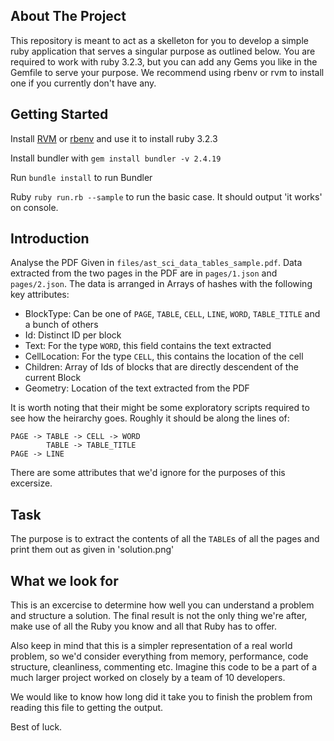 ## About The Project

This repository is meant to act as a skelleton for you to develop a simple ruby application that serves a singular purpose as outlined below. You are required to work with ruby 3.2.3, but you can add any Gems you like in the Gemfile to serve your purpose. We recommend using rbenv or rvm to install one if you currently don't have any.


## Getting Started
Install [RVM](https://rvm.io/rvm/install) or [rbenv](https://github.com/rbenv/rbenv) and use it to install ruby 3.2.3

Install bundler with `gem install bundler -v 2.4.19`

Run `bundle install` to run Bundler

Ruby `ruby run.rb --sample` to run the basic case. It should output 'it works' on console.


## Introduction

Analyse the PDF Given in `files/ast_sci_data_tables_sample.pdf`. Data extracted from the two pages in the PDF are in `pages/1.json` and `pages/2.json`. The data is
arranged in Arrays of hashes with the following key attributes:

  * BlockType: Can be one of `PAGE`, `TABLE`, `CELL`, `LINE`, `WORD`, `TABLE_TITLE` and a bunch of others
  * Id: Distinct ID per block
  * Text: For the type `WORD`, this field contains the text extracted
  * CellLocation: For the type `CELL`, this contains the location of the cell
  * Children: Array of Ids of blocks that are directly descendent of the current Block
  * Geometry: Location of the text extracted from the PDF


It is worth noting that their might be some exploratory scripts required to see how the heirarchy goes. Roughly it should be along the lines of:
```
PAGE -> TABLE -> CELL -> WORD
        TABLE -> TABLE_TITLE
PAGE -> LINE
```

There are some attributes that we'd ignore for the purposes of this excersize.


## Task

The purpose is to extract the contents of all the `TABLE`s of all the pages and print them out as given in 'solution.png'

## What we look for

This is an excercise to determine how well you can understand a problem and structure a solution. The final result is not the only thing we're after, make use of all the Ruby you know and all that Ruby has to offer.

Also keep in mind that this is a simpler representation of a real world problem, so we'd consider everything from memory, performance, code structure, cleanliness, commenting etc. Imagine this code to be a part of a much larger project worked on closely by a team of 10 developers.

We would like to know how long did it take you to finish the problem from reading this file to getting the output.

Best of luck.



